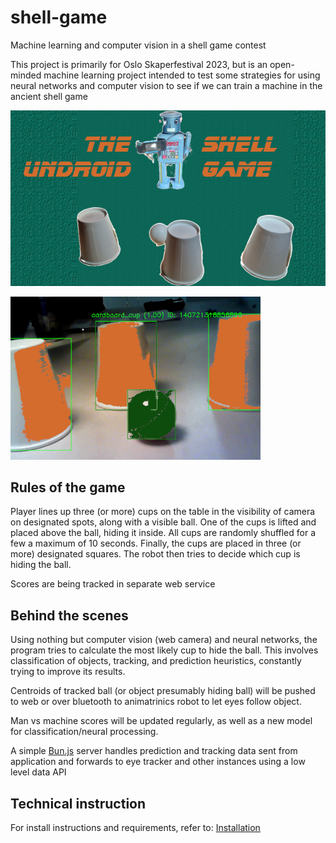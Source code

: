# shell-game

Machine learning and computer vision in a shell game contest

This project is primarily for Oslo Skaperfestival 2023, but is an open-minded machine learning project
intended to test some strategies for using neural networks and computer vision to see if we
can train a machine in the ancient shell game

![robot mock](docs/shell-robot.png)

![segmented view](docs/segmented-cups.png)

## Rules of the game

Player lines up three (or more) cups on the table in the visibility of camera on designated spots, along with a visible ball.
One of the cups is lifted and placed above the ball, hiding it inside.
All cups are randomly shuffled for a few a maximum of 10 seconds.
Finally, the cups are placed in three (or more) designated squares.
The robot then tries to decide which cup is hiding the ball.

Scores are being tracked in separate web service

## Behind the scenes

Using nothing but computer vision (web camera) and neural networks, the program tries to calculate the most likely
cup to hide the ball. This involves classification of objects, tracking, and prediction heuristics, constantly
trying to improve its results.

Centroids of tracked ball (or object presumably hiding ball) will be pushed to web or over bluetooth to animatrinics robot
to let eyes follow object.

Man vs machine scores will be updated regularly, as well as a new model for classification/neural processing.

A simple [Bun.js](https://bun.sh/) server handles prediction and tracking data sent from application and forwards to eye tracker
and other instances using a low level data API

## Technical instruction

For install instructions and requirements, refer to: [Installation](docs/INSTALLATION.md)